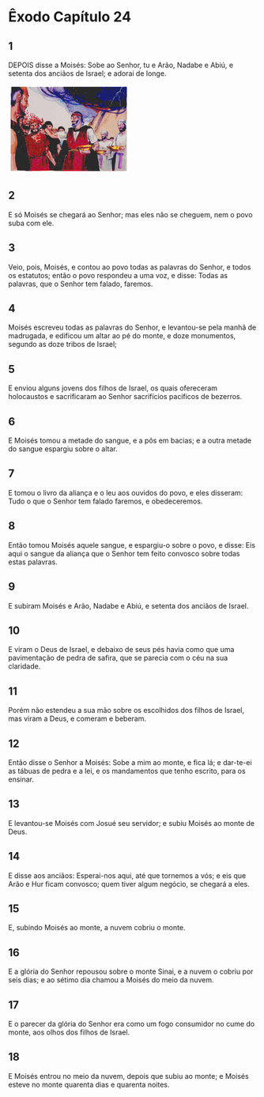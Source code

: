 # Êxodo Capítulo 24

## 1
DEPOIS disse a Moisés: Sobe ao Senhor, tu e Arão, Nadabe e Abiú, e setenta dos anciãos de Israel; e adorai de longe.

![](../.img/Ex/24/1-0.jpg)

## 2
E só Moisés se chegará ao Senhor; mas eles não se cheguem, nem o povo suba com ele.

## 3
Veio, pois, Moisés, e contou ao povo todas as palavras do Senhor, e todos os estatutos; então o povo respondeu a uma voz, e disse: Todas as palavras, que o Senhor tem falado, faremos.

## 4
Moisés escreveu todas as palavras do Senhor, e levantou-se pela manhã de madrugada, e edificou um altar ao pé do monte, e doze monumentos, segundo as doze tribos de Israel;

## 5
E enviou alguns jovens dos filhos de Israel, os quais ofereceram holocaustos e sacrificaram ao Senhor sacrifícios pacíficos de bezerros.

## 6
E Moisés tomou a metade do sangue, e a pôs em bacias; e a outra metade do sangue espargiu sobre o altar.

## 7
E tomou o livro da aliança e o leu aos ouvidos do povo, e eles disseram: Tudo o que o Senhor tem falado faremos, e obedeceremos.

## 8
Então tomou Moisés aquele sangue, e espargiu-o sobre o povo, e disse: Eis aqui o sangue da aliança que o Senhor tem feito convosco sobre todas estas palavras.

## 9
E subiram Moisés e Arão, Nadabe e Abiú, e setenta dos anciãos de Israel.

## 10
E viram o Deus de Israel, e debaixo de seus pés havia como que uma pavimentação de pedra de safira, que se parecia com o céu na sua claridade.

## 11
Porém não estendeu a sua mão sobre os escolhidos dos filhos de Israel, mas viram a Deus, e comeram e beberam.

## 12
Então disse o Senhor a Moisés: Sobe a mim ao monte, e fica lá; e dar-te-ei as tábuas de pedra e a lei, e os mandamentos que tenho escrito, para os ensinar.

## 13
E levantou-se Moisés com Josué seu servidor; e subiu Moisés ao monte de Deus.

## 14
E disse aos anciãos: Esperai-nos aqui, até que tornemos a vós; e eis que Arão e Hur ficam convosco; quem tiver algum negócio, se chegará a eles.

## 15
E, subindo Moisés ao monte, a nuvem cobriu o monte.

## 16
E a glória do Senhor repousou sobre o monte Sinai, e a nuvem o cobriu por seis dias; e ao sétimo dia chamou a Moisés do meio da nuvem.

## 17
E o parecer da glória do Senhor era como um fogo consumidor no cume do monte, aos olhos dos filhos de Israel.

## 18
E Moisés entrou no meio da nuvem, depois que subiu ao monte; e Moisés esteve no monte quarenta dias e quarenta noites.

